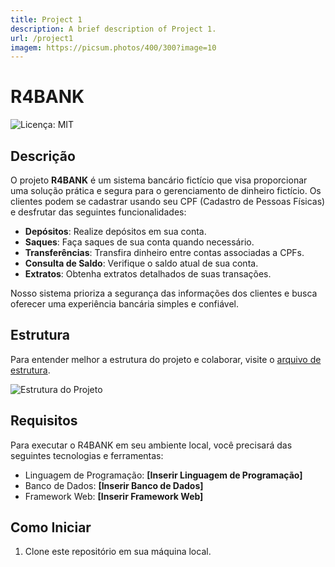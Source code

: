 ```yaml
---
title: Project 1
description: A brief description of Project 1.
url: /project1
imagem: https://picsum.photos/400/300?image=10
---
```


# R4BANK

![Licença: MIT](https://img.shields.io/static/v1?label=license&message=MIT&color=green&style=flat-square)

## Descrição

O projeto **R4BANK** é um sistema bancário fictício que visa proporcionar uma solução prática e segura para o gerenciamento de dinheiro fictício. Os clientes podem se cadastrar usando seu CPF (Cadastro de Pessoas Físicas) e desfrutar das seguintes funcionalidades:

- **Depósitos**: Realize depósitos em sua conta.
- **Saques**: Faça saques de sua conta quando necessário.
- **Transferências**: Transfira dinheiro entre contas associadas a CPFs.
- **Consulta de Saldo**: Verifique o saldo atual de sua conta.
- **Extratos**: Obtenha extratos detalhados de suas transações.

Nosso sistema prioriza a segurança das informações dos clientes e busca oferecer uma experiência bancária simples e confiável.

## Estrutura

Para entender melhor a estrutura do projeto e colaborar, visite o [arquivo de estrutura](./STRUCTURE.md).

![Estrutura do Projeto](https://cdn.discordapp.com/attachments/604498055969898497/1158486099866427575/Mind_Maps.jpg?ex=651c6bc1&is=651b1a41&hm=37ac4f85eb0d3235275fb8f45b67cef71f73ed51472a87be5e47652c1f505717&)

## Requisitos

Para executar o R4BANK em seu ambiente local, você precisará das seguintes tecnologias e ferramentas:

- Linguagem de Programação: **[Inserir Linguagem de Programação]**
- Banco de Dados: **[Inserir Banco de Dados]**
- Framework Web: **[Inserir Framework Web]**

## Como Iniciar

1. Clone este repositório em sua máquina local.

